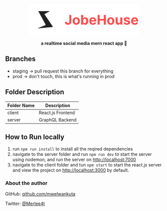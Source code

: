 <a href="https://jobehouse.vercel.app"><p align="center">
<img height=100 src="client/src/Resources/icon-with-text.svg"/>

</p></a>
<p align="center">
  <strong>a realtime social media mern react app 🚀</strong>
</p>

## Branches

- staging -> pull request this branch for everything
- prod -> don't touch, this is what's running in prod

## Folder Description

| Folder Name | Description       |
| ----------- | ----------------- |
| client      | React.js Frontend |
| server      | GraphQL Backend   |

## How to Run locally

1. run `npm run install` to install all the reqired dependencies
2. navigate to the server folder and run `npm run dev` to start the server using nodemon, and run the server on [http://localhost:7000](http://localhost:7000)
3. navigate to the client folder and tun `npm start` to start the react.js server and view the project on [http://localhost:3000](http://localhost:3000) by default.

### About the author

GitHub: [github.com/mwelwankuta](https://github.com/mwelwankuta)

Twitter: [@Merlee4t](https://twitter.com/Merlee4t)
